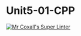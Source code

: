 # Unit5-01-CPP
[![Mr Coxall's Super Linter](https://github.com/ICS3U-Programming-JessahT/Unit5-01-CPP/>/workflows/Mr%20Coxall's%20Super%20Linter/badge.svg)](https://github.com/ICS3U-Programming-JessahT/Unit5-01-CPP/actions/)
